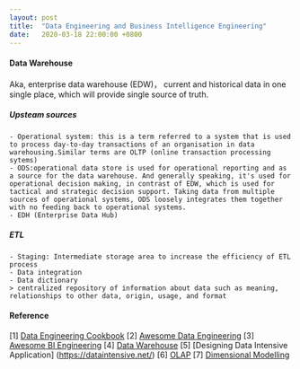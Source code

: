 ```yaml
---
layout: post
title:  "Data Engineering and Business Intelligence Engineering"
date:   2020-03-18 22:00:00 +0800
---
```



#### Data Warehouse

Aka, enterprise data warehouse (EDW)， current and historical data in one single place, which will provide single source of truth.

##### Upsteam sources

    - Operational system: this is a term referred to a system that is used to process day-to-day transactions of an organisation in data warehousing.Similar terms are OLTP (online transaction processing sytems)
    - ODS:operational data store is used for operational reporting and as a source for the data warehouse. And generally speaking, it's used for operational decision making, in contrast of EDW, which is used for tactical and strategic decision support. Taking data from multiple sources of operational systems, ODS loosely integrates them together with no feeding back to operational systems.
    - EDH (Enterprise Data Hub)

##### ETL

    - Staging: Intermediate storage area to increase the efficiency of ETL process
    - Data integration
    - Data dictionary
    > centralized repository of information about data such as meaning, relationships to other data, origin, usage, and format
        

#### Reference

[1] [Data Engineering Cookbook](https://github.com/andkret/Cookbook)
[2] [Awesome Data Engineering](https://github.com/igorbarinov/awesome-data-engineering)
[3] [Awesome BI Engineering](https://github.com/thenaturalist/awesome-business-intelligence)
[4] [Data Warehouse](https://www.wikiwand.com/en/Data_warehouse)
[5] [Designing Data Intensive Application] (https://dataintensive.net/)
[6] [OLAP](https://www.wikiwand.com/en/Online_analytical_processing)
[7] [Dimensional Modelling](https://www.wikiwand.com/en/Dimensional_modeling)